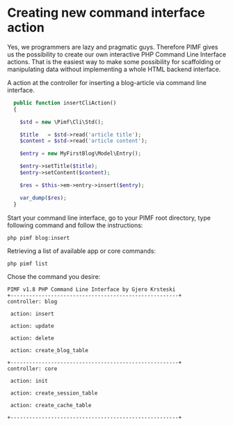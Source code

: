 # Creating new command interface action

Yes, we programmers are lazy and pragmatic guys. Therefore  PIMF gives us the possibility to create our own interactive PHP Command Line Interface actions.  That is the easiest way to make some possibility for scaffolding or manipulating data without implementing a whole HTML backend interface.

A action at the controller for inserting a blog-article via command line interface.

```php
  public function insertCliAction()
  {

    $std = new \Pimf\Cli\Std();

    $title   = $std->read('article title');
    $content = $std->read('article content');

    $entry = new MyFirstBlog\Model\Entry();

    $entry->setTitle($title);
    $entry->setContent($content);

    $res = $this->em->entry->insert($entry);

    var_dump($res);
  }
```

Start your command line interface, go to your PIMF root directory, type following command and follow the instructions:

```php
php pimf blog:insert
```

Retrieving a list of available app or core commands:

    php pimf list

Chose the command you desire:

```cli
PIMF v1.8 PHP Command Line Interface by Gjero Krsteski
+------------------------------------------------------+
controller: blog

 action: insert

 action: update

 action: delete

 action: create_blog_table

+------------------------------------------------------+
controller: core

 action: init

 action: create_session_table

 action: create_cache_table

+------------------------------------------------------+
```

